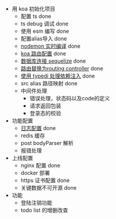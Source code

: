 - 用 koa 初始化项目
  - 配置 ts done
  - ts debug 调试 done
  - 使用 esm 编写 done
  - 配置alias导入 done
  - [nodemon 实时编译](https://github.com/remy/nodemon) done
  - [koa 路由配置](https://github.com/koajs/router/blob/master/API.md) done
  - [数据库连接 sequelize](https://github.com/sequelize/sequelize) done
  - [路由替换为routing controller](https://github.com/typestack/routing-controllers/blob/develop/docs/lang/chinese/README.md) done
  - [使用 typedi 处理依赖注入](https://docs.typestack.community/typedi/v/develop/02-basic-usage-guide/05-inject-decorator) done
  - src alias 路径映射 done
  - 中间件处理
    - 错误处理，状态码以及code的定义
    - 请求返回包装
    - 登录态的校验
- 功能配置
  - [日志配置](https://github.com/koajs/logger) done
  - redis 缓存
  - post bodyParser 解析
  - 报错处理
- 上线配置
  - nginx 配置 done
  - docker 部署
  - https 证书配置 done
  - 关键数据不可开源 done
- 功能
  - 登陆注销功能 
  - todo list 的增删改查
 